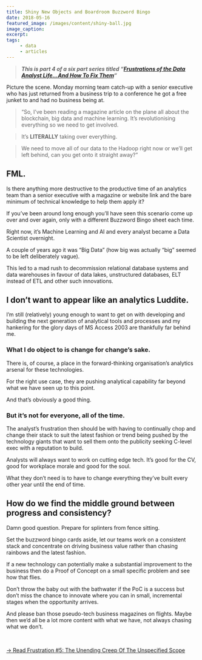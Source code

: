 ```yaml
---
title: Shiny New Objects and Boardroom Buzzword Bingo
date: 2018-05-16
featured_image: /images/content/shiny-ball.jpg
image_caption: 
excerpt: 
tags: 
     - data
     - articles
---
```

> **_This is part 4 of a six part series titled &#8220;[Frustrations of the Data Analyst Life&#8230;And How To Fix Them][1]&#8220;_**

Picture the scene. Monday morning team catch-up with a senior executive who has just returned from a business trip to a conference he got a free junket to and had no business being at.

> “So, I’ve been reading a magazine article on the plane all about the blockchain, big data and machine learning.
> It’s revolutionising everything so we need to get involved.

> It’s **LITERALLY** taking over everything.

> We need to move all of our data to the Hadoop right now or we’ll get left behind, can you get onto it straight away?”


## FML.

Is there anything more destructive to the productive time of an analytics team than a senior executive with a magazine or website link and the bare minimum of technical knowledge to help them apply it?

If you’ve been around long enough you’ll have seen this scenario come up over and over again, only with a different Buzzword Bingo sheet each time.

Right now, it’s Machine Learning and AI and every analyst became a Data Scientist overnight.

A couple of years ago it was “Big Data” (how big was actually “big” seemed to be left deliberately vague).

This led to a mad rush to decommission relational database systems and data warehouses in favour of data lakes, unstructured databases, ELT instead of ETL and other such innovations.

## I don’t want to appear like an analytics Luddite.

I’m still (relatively) young enough to want to get on with developing and building the next generation of analytical tools and processes and my hankering for the glory days of MS Access 2003 are thankfully far behind me.

### What I do object to is change for change’s sake.

There is, of course, a place in the forward-thinking organisation’s analytics arsenal for these technologies.

For the right use case, they are pushing analytical capability far beyond what we have seen up to this point.

And that’s obviously a good thing.

### But it’s not for everyone, all of the time.

The analyst’s frustration then should be with having to continually chop and change their stack to suit the latest fashion or trend being pushed by the technology giants that want to sell them onto the publicity seeking C-level exec with a reputation to build.

Analysts will always want to work on cutting edge tech. It’s good for the CV, good for workplace morale and good for the soul.

What they don’t need is to have to change everything they’ve built every other year until the end of time.

## How do we find the middle ground between progress and consistency?

Damn good question. Prepare for splinters from fence sitting.

Set the buzzword bingo cards aside, let our teams work on a consistent stack and concentrate on driving business value rather than chasing rainbows and the latest fashion.

If a new technology can potentially make a substantial improvement to the business then do a Proof of Concept on a small specific problem and see how that flies.

Don’t throw the baby out with the bathwater if the PoC is a success but don’t miss the chance to innovate where you can in small, incremental stages when the opportunity arrives.

And please ban those pseudo-tech business magazines on flights. Maybe then we’d all be a lot more content with what we have, not always chasing what we don’t.

&nbsp;

[-> Read Frustration #5: The Unending Creep Of The Unspecified Scope][2]

 [1]: https://alanhylands.com/frustrations-of-the-data-analyst-life/
 [2]: https://alanhylands.com/the-unending-creep-of-the-unspecified-scope/